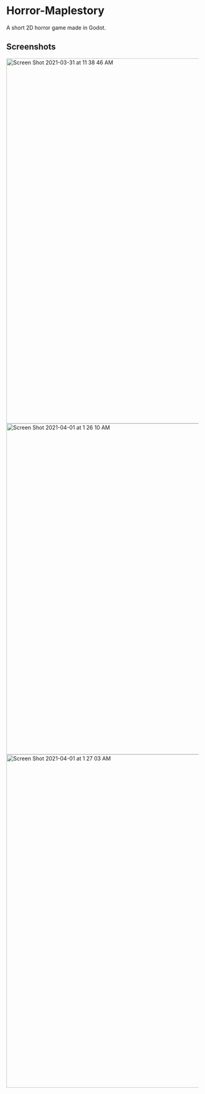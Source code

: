 # Horror-Maplestory

A short 2D horror game made in Godot. 

## Screenshots
<img width="954" alt="Screen Shot 2021-03-31 at 11 38 46 AM" src="https://user-images.githubusercontent.com/3532195/126862807-19d4bb68-2450-42c4-abce-45d00eb5e294.png">
<img width="865" alt="Screen Shot 2021-04-01 at 1 26 10 AM" src="https://user-images.githubusercontent.com/3532195/126862813-2f1c8878-341b-471d-a6ba-277643b7a807.png">
<img width="871" alt="Screen Shot 2021-04-01 at 1 27 03 AM" src="https://user-images.githubusercontent.com/3532195/126862814-b13e23fc-1476-45a5-ae15-0ad2766c5a0c.png">
